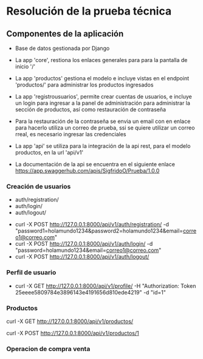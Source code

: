 # Resolución de la prueba técnica

## Componentes de la aplicación

- Base de datos gestionada por Django
- La app 'core', restiona los enlaces generales para para la pantalla de inicio '/'
- La app 'productos' gestiona el modelo e incluye vistas en el endpoint 'productos/' para administrar los productos ingresados
- La app 'registrousuarios', permite crear cuentas de usuarios, e incluye un login para ingresar a la panel de administración para administrar la sección de productos, así como restauración de contraseña 
- Para la restauración de la contraseña se envia un email con en enlace para hacerlo utiliza un correo de prueba, ssi se quiere utilizar un correo rreal, es necesario ingresar las credenciales
- La app 'api' se utiliza para la integración de la api rest, para el modelo productos, en la url 'api/v1'

- La documentación de la api se encuentra en el siguiente enlace
  https://app.swaggerhub.com/apis/SigfridoO/Prueba/1.0.0

### Creación de usuarios

- auth/registration/
- auth/login/
- auth/logout/

+ curl -X POST http://127.0.0.1:8000/api/v1/auth/registration/ -d "password1=holamundo1234&password2=holamundo1234&email=correo1@correo.com"
+ curl -X POST http://127.0.0.1:8000/api/v1/auth/login/ -d "password=holamundo1234&email=correo1@correo.com" 
+ curl -X POST http://127.0.0.1:8000/api/v1/auth/logout/

### Perfil de usuario
+ curl -X GET http://127.0.0.1:8000/api/v1/profile/ -H "Authorization: Token 25eeee5809784e3896143e4191656d810ede4219" -d "id=1"

### Productos
curl -X GET http://127.0.0.1:8000/api/v1/productos/

curl -X POST http://127.0.0.1:8000/api/v1/productos/1


### Operacion de compra venta